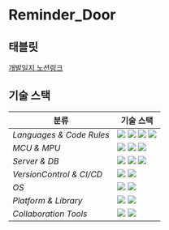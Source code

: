 # Reminder_Door
   
## 태블릿
   
[개발일지 노션링크](https://melon-palladium-c5e.notion.site/13387032859849a6a4b00ad02f5acec3, "노션으로 이동")

## 기술 스택

| <center>분류</center> |<center>기술 스택</center>|
| :-------------------- | :----------------------------------------------------------------------------------------------------------------------------------------------------------------------------------------------------------------------------------------------------------------------------------------------------------------------------------------------------------------------------------------------------------------------------------------- |
| *Languages & Code Rules*|<img src="https://img.shields.io/badge/C-A8B9CC?style=flat-square&logo=C&logoColor=white"/> <img src="https://img.shields.io/badge/C++-00599C?style=flat-square&logo=C%2B%2B&logoColor=white"/> <img src="https://img.shields.io/badge/Python-3776AB?style=flat-square&logo=Python&logoColor=white"/> <img src="https://img.shields.io/badge/Java-007396?style=flat-square&logo=Java&logoColor=white"/> |
| *MCU & MPU*| <img src="https://img.shields.io/badge/ESP32-E7352C?style=flat-square&logo=Espressif&logoColor=white"/> <img src="https://img.shields.io/badge/Raspberry Pi-A22846?style=flat-square&logo=Raspberry Pi&logoColor=white"/> <img src="https://img.shields.io/badge/Jetson Nano-76B900?style=flat-square&logo=NVIDIA&logoColor=white"/> |
| *Server & DB*|<img src="https://img.shields.io/badge/Apache-D22128?style=flat-square&logo=Apache&logoColor=white"/> <img src="https://img.shields.io/badge/PHP-777BB4?style=flat-square&logo=PHP&logoColor=white"/> <img src="https://img.shields.io/badge/MySQL-4479A1?style=flat-square&logo=MySQL&logoColor=white"/>|
| *VersionControl & CI/CD*| <img src="https://img.shields.io/badge/Git-F05032?style=flat-square&logo=Git&logoColor=white"/> <img src="https://img.shields.io/badge/GitHub-181717?style=flat-square&logo=GitHub&logoColor=white"/>|
| *OS*|<img src="https://img.shields.io/badge/Windows 10-0078D6?style=flat-square&logo=Windows&logoColor=white"/> <img src="https://img.shields.io/badge/Ubuntu 20.04-E95420?style=flat-square&logo=Ubuntu&logoColor=white"/>|
| *Platform & Library*|<img src="https://img.shields.io/badge/ROS Melodic-22314E?style=flat-square&logo=ROS&logoColor=white"/> <img src="https://img.shields.io/badge/OpenCV-5C3EE8?style=flat-square&logo=OpenCV&logoColor=white"/>|
| *Collaboration Tools*|<img src="https://img.shields.io/badge/Google Docs-4285F4?style=flat-square&logo=Google&logoColor=white"/>  <img src="https://img.shields.io/badge/Notion-000000?style=flat-square&logo=Notion&logoColor=white"/>|
